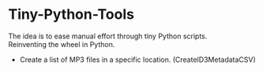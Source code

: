 # Tiny-Python-Tools

The idea is to ease manual effort through tiny Python scripts.   
Reinventing the wheel in Python.   

- Create a list of MP3 files in a specific location. (CreateID3MetadataCSV)